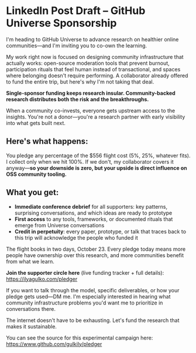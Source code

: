 # LinkedIn Post Draft – GitHub Universe Sponsorship

I'm heading to GitHub Universe to advance research on healthier online communities—and I'm inviting you to co-own the learning.

My work right now is focused on designing community infrastructure that actually works: open-source moderation tools that prevent burnout, participation rituals that feel human instead of transactional, and spaces where belonging doesn't require performing. A collaborator already offered to fund the entire trip, but here's why I'm not taking that deal.

**Single-sponsor funding keeps research insular. Community-backed research distributes both the risk and the breakthroughs.**

When a community co-invests, everyone gets upstream access to the insights. You're not a donor—you're a research partner with early visibility into what gets built next.

## Here's what happens:

You pledge any percentage of the $556 flight cost (5%, 25%, whatever fits). I collect only when we hit 100%. If we don't, my collaborator covers it anyway—**so your downside is zero, but your upside is direct influence on OSS community tooling.**

## What you get:

- **Immediate conference debrief** for all supporters: key patterns, surprising conversations, and which ideas are ready to prototype
- **First access** to any tools, frameworks, or documented rituals that emerge from Universe conversations
- **Credit in perpetuity**: every paper, prototype, or talk that traces back to this trip will acknowledge the people who funded it

The flight books in two days, October 23. Every pledge today means more people have ownership over this research, and more communities benefit from what we learn.

**Join the supporter circle here** (live funding tracker + full details): https://ilyagulko.com/pledger

If you want to talk through the model, specific deliverables, or how your pledge gets used—DM me. I'm especially interested in hearing what community infrastructure problems you'd want me to prioritize in conversations there.

The internet doesn't have to be exhausting. Let's fund the research that makes it sustainable.

You can see the source for this experimental campaign here: https://www.github.com/gulkily/pledger